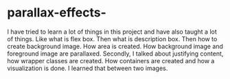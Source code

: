 # parallax-effects-
I have tried to learn a lot of things in this project and have also taught a lot of things. Like what is flex box. Then what is description box. Then how to create background image. How area is created. How background image and foreground image are parallaxed. Secondly, I talked about justifying content, how wrapper classes are created. How containers are created and how a visualization is done. I learned that between two images.
